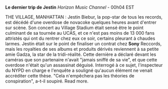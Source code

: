 ﻿**Le dernier trip de Jestin**
*Horizon Music Channel* - 00h04 EST

THE VILLAGE, MANHATTAN : Jestin Biebur, la pop-star de tous les records, est décédé d'une overdose de novacoke quelques heures avant d'entrer sur scène. Son concert au Village Stadium était sensé être le point culminant de sa tournée au UCAS, et ce n'est pas moins de 13 000 fans attristés qui ont du rentrer chez eux ce soir, certains pleurant à chaudes larmes.
Jestin était sur le point de finaliser un contrat chez **Sony** Reccords, mais les royalties de ses albums et produits dérivés reviennent à sa petite amie Gadza, la star de la tridi-réalité. Cette dernière a déclaré devant les caméras que son partenaire n'avait "jamais sniffé de sa vie", et que cette overdose n'était qu'un assassinat déguisé. Interrogé à ce sujet, l'inspecteur du NYPD en charge e l'enquête a souligné qu'aucun élément ne venait accréditer cette thèse. "Cela n'empêchera pas les théories de conspiration", a-t-il soupiré. Read more.
